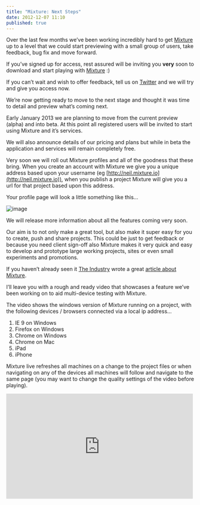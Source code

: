 ```yaml
---
title: "Mixture: Next Steps"
date: 2012-12-07 11:10
published: true
---
```


Over the last few months we&#8217;ve been working incredibly hard to get [Mixture](http://mixture.io) up to a level that we could start previewing with a small group of users, take feedback, bug fix and move forward.

If you&#8217;ve signed up for access, rest assured will be inviting you **very** soon to download and start playing with [Mixture](http://mixture.io) :)

If you can&#8217;t wait and wish to offer feedback, tell us on [Twitter](http://twitter.com/teammixture) and we will try and give you access now.

We&#8217;re now getting ready to move to the next stage and thought it was time to detail and preview what&#8217;s coming next.

Early January 2013 we are planning to move from the current preview (alpha) and into beta. At this point all registered users will be invited to start using Mixture and it&#8217;s services.

We will also announce details of our pricing and plans but while in beta the application and services will remain completely free.

Very soon we will roll out Mixture profiles and all of the goodness that these bring. When you create an account with Mixture we give you a unique address based upon your username (eg [http://neil.mixture.io](http://neil.mixture.io)), when you publish a project Mixture will give you a url for that project based upon this address.

Your profile page will look a little something like this&#8230;

![image](/assets/img/mixture_menpx9Pug81r58dia.jpg)

We will release more information about all the features coming very soon.

Our aim is to not only make a great tool, but also make it super easy for you to create, push and share projects. This could be just to get feedback or because you need client sign-off also Mixture makes it very quick and easy to develop and prototype large working projects, sites or even small experiments and promotions.

If you haven&#8217;t already seen it [The Industry](http://theindustry.cc/) wrote a great [article about Mixture](http://theindustry.cc/2012/12/03/mixture-the-web-developers-life-just-got-easier/).

I&#8217;ll leave you with a rough and ready video that showcases a feature we&#8217;ve been working on to aid multi-device testing with Mixture.

The video shows the windows version of Mixture running on a project, with the following devices / browsers connected via a local ip address&#8230;

1. IE 9 on Windows
2. Firefox on Windows
3. Chrome on Windows
4. Chrome on Mac 
5. iPad
6. iPhone

Mixture live refreshes all machines on a change to the project files or when navigating on any of the devices all machines will follow and navigate to the same page (you may want to change the quality settings of the video before playing).

<iframe frameborder="0" height="281" src="http://www.youtube.com/embed/yOM2_UATlWw?wmode=transparent&amp;autohide=1&amp;egm=0&amp;hd=1&amp;iv_load_policy=3&amp;modestbranding=1&amp;rel=0&amp;showinfo=0&amp;showsearch=0" width="500"></iframe>